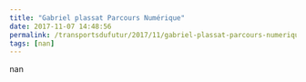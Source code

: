 ```yaml
---
title: "Gabriel plassat Parcours Numérique"
date: 2017-11-07 14:48:56
permalink: /transportsdufutur/2017/11/gabriel-plassat-parcours-numerique.html
tags: [nan]
---
```


nan
